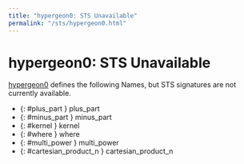 ```yaml
---
title: "hypergeon0: STS Unavailable"
permalink: "/sts/hypergeon0.html"
---
```


# hypergeon0: STS Unavailable


[hypergeon0](/cd/hypergeon0)
defines the following Names, but STS signatures are not currently available.


 *  {: #plus_part } plus_part
 *  {: #minus_part } minus_part
 *  {: #kernel } kernel
 *  {: #where } where
 *  {: #multi_power } multi_power
 *  {: #cartesian_product_n } cartesian_product_n